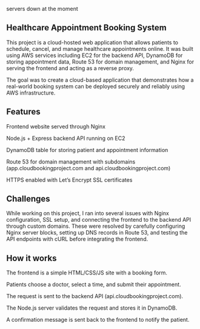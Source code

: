 servers down at the moment 
## Healthcare Appointment Booking System

This project is a cloud-hosted web application that allows patients to schedule, cancel, and manage healthcare appointments online. It was built using AWS services including EC2 for the backend API, DynamoDB for storing appointment data, Route 53 for domain management, and Nginx for serving the frontend and acting as a reverse proxy.

The goal was to create a cloud-based application that demonstrates how a real-world booking system can be deployed securely and reliably using AWS infrastructure.

## Features

Frontend website served through Nginx

Node.js + Express backend API running on EC2

DynamoDB table for storing patient and appointment information

Route 53 for domain management with subdomains (app.cloudbookingproject.com and api.cloudbookingproject.com)

HTTPS enabled with Let’s Encrypt SSL certificates

## Challenges

While working on this project, I ran into several issues with Nginx configuration, SSL setup, and connecting the frontend to the backend API through custom domains. These were resolved by carefully configuring Nginx server blocks, setting up DNS records in Route 53, and testing the API endpoints with cURL before integrating the frontend.

## How it works

The frontend is a simple HTML/CSS/JS site with a booking form.

Patients choose a doctor, select a time, and submit their appointment.

The request is sent to the backend API (api.cloudbookingproject.com).

The Node.js server validates the request and stores it in DynamoDB.

A confirmation message is sent back to the frontend to notify the patient.
